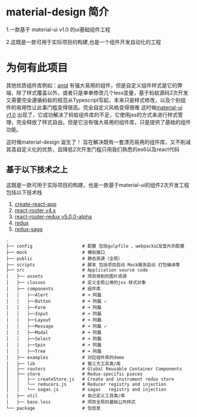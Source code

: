 # material-design 简介
1.一款基于 material-ui  v1.0 的ui基础组件工程

2.这既是一款可用于实际项目的构建,也是一个组件开发自动化的工程
# 为何有此项目
其他优质组件库例如：[antd](https://github.com/ant-design/ant-design) 有强大易用的组件，但是自定义组件样式是它的弊端，除了样式覆盖以外，或者只是单单修改几个less变量，基于蚂蚁源码2次开发又需要完全遵循蚂蚁的规范从Typescript写起，本来只是样式修改，以及个别组件的易用性让此事门槛变得很高。完全自定义风格变得很难
这时候[material-ui v1.0](https://github.com/mui-org/material-ui) 出现了，它成功解决了蚂蚁组件库的不足，它使用jss的方式来进行样式管理，完全释放了样式自由。但是它没有强大易用的组件库，只是提供了基础的组件功能。

这时候material-design 诞生了！
旨在解决既有一套漂亮易用的组件库，又不削减其高自定义化的优势，且降低2次开发门槛只用我们熟悉的es6以及react代码
## 基于以下技术之上

这既是一款可用于实际项目的构建，也是一款基于material-ui的组件2次开发工程包括以下技术栈

1. [create-react-app](https://github.com/facebook/create-react-app)
2. [react-router v4.x](https://github.com/ReactTraining/react-router)
3. [react-router-redux v5.0.0-alpha](https://github.com/ReactTraining/react-router/tree/master/packages/react-router-redux)
4. [redux](https://github.com/reactjs/redux)
5. [redux-saga](https://github.com/redux-saga/redux-saga)

```
.
├── config                   # 配置 包括gulpfile 、webpack以及垫片的配置
├── mock                     # 模拟接口
├── public                   # 静态资源（全局）
├── scripts                  # 脚本 包括项目启动 Mock服务启动 打包编译等
├── src                      # Application source code
│   ├── assets               # 项目用到的图片资源
│   ├── classes              # 定义全局公用的jss 样式对象
│   ├── components           # 组件库
│   │   ├──Alert             # ➜ 阿磊
│   │   ├──Button            # ➜ 阿磊 ✓
│   │   ├──Form              # ➜ 阿磊
│   │   ├──Input             # ➜ 阿磊
│   │   ├──Layout            # ➜ 阿磊
│   │   ├──Message           # ➜ 阿磊 ✓
│   │   ├──Modal             # ➜ 阿磊
│   │   ├──Select            # ➜ 阿磊
│   │   ├──Spin              # ➜ 阿磊
│   │   ├──Tree              # ➜ 阿磊
│   ├── examples             # 对应组件库的demo
│   ├── lib                  # 第三方工具类/库
│   ├── routers              # Global Reusable Container Components
│   ├── store                # Redux-specific pieces
│   │   ├── createStore.js   # Create and instrument redux store
│   │   └── reducers.js      # Reducer registry and injection
│   │   └── sagas.js         # sagas   registry and injection
│   ├── util                 # 自己定义工具类/库
│   ├── base.less            # 项目全局的基础公共样式
└── package                  # 包信息
```
